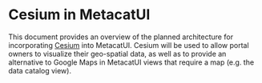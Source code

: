 Cesium in MetacatUI
=========================

This document provides an overview of the planned architecture for incorporating [Cesium](https://github.com/CesiumGS/cesium) into MetacatUI. Cesium will be used to allow portal owners to visualize their geo-spatial data, as well as to provide an alternative to Google Maps in MetacatUI views that require a map (e.g. the data catalog view).
